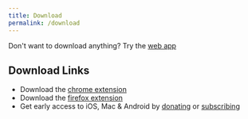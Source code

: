 ```yaml
---
title: Download
permalink: /download
---
```

Don't want to download anything? Try the [web app](https://my.fleetingnotes.app)
## Download Links
- Download the [chrome extension](https://chrome.google.com/webstore/detail/fleeting-notes/gcplhmogdjioeaenmehmapbdonklmdnc/)
- Download the [firefox extension](https://addons.mozilla.org/en-CA/firefox/addon/fleeting-notes/)
- Get early access to iOS, Mac & Android by [donating](https://ko-fi.com/fleetingnotes) or <a href="/pricing">subscribing</a>